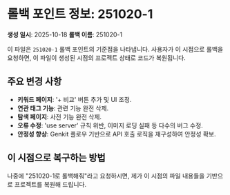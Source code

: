 # 롤백 포인트 정보: 251020-1

**생성 일시**: 2025-10-18
**롤백 이름**: 251020-1

이 파일은 `251020-1` 롤백 포인트의 기준점을 나타냅니다. 사용자가 이 시점으로 롤백을 요청하면, 이 파일이 생성된 시점의 프로젝트 상태로 코드가 복원됩니다.

## 주요 변경 사항

*   **키워드 페이지**: '+ 비교' 버튼 추가 및 UI 조정.
*   **연관 태그 기능**: 관련 기능 완전 삭제.
*   **탐색 페이지**: 사전 기능 완전 삭제.
*   **오류 수정**: 'use server' 규칙 위반, 이미지 로딩 실패 등 다수의 버그 수정.
*   **안정성 향상**: Genkit 플로우 기반으로 API 호출 로직을 재구성하여 안정성 확보.

## 이 시점으로 복구하는 방법

나중에 "251020-1로 롤백해줘"라고 요청하시면, 제가 이 시점의 파일 내용들을 기반으로 프로젝트를 복원해 드립니다.
